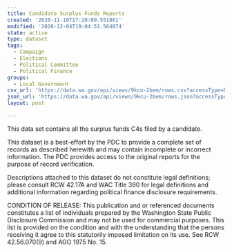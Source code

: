 ```yaml
---
title: Candidate Surplus Funds Reports
created: '2020-11-10T17:20:09.551861'
modified: '2020-12-04T19:04:51.564074'
state: active
type: dataset
tags:
  - Campaign
  - Elections
  - Political Committee
  - Political Finance
groups:
  - Local Government
csv_url: 'https://data.wa.gov/api/views/9kcu-2bem/rows.csv?accessType=DOWNLOAD'
json_url: 'https://data.wa.gov/api/views/9kcu-2bem/rows.json?accessType=DOWNLOAD'
layout: post

---
```

This data set contains all the surplus funds C4s filed by a candidate.

This dataset is a best-effort by the PDC to provide a complete set of records as described herewith and may contain incomplete or incorrect information. The PDC provides access to the original reports for the purpose of record verification.

Descriptions attached to this dataset do not constitute legal definitions; please consult RCW 42.17A and WAC Title 390 for legal definitions and additional information regarding political finance disclosure requirements.

CONDITION OF RELEASE: This publication and or referenced documents constitutes a list of individuals prepared by the Washington State Public Disclosure Commission and may not be used for commercial purposes. This list is provided on the condition and with the understanding that the persons receiving it agree to this statutorily imposed limitation on its use. See RCW 42.56.070(9) and AGO 1975 No. 15.
